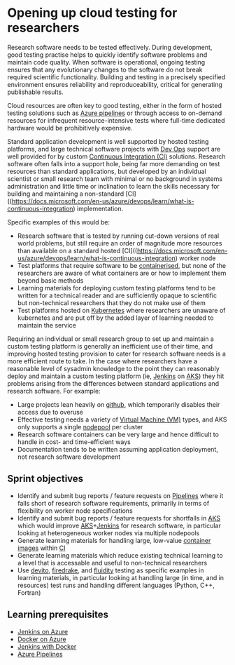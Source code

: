 # Opening up cloud testing for researchers

Research software needs to be tested effectively. During development, good testing practise helps to quickly identify software problems and maintain code quality. When software is operational, ongoing testing ensures that any evolutionary changes to the software do not break required scientific functionality. Building and testing in a precisely specified environment ensures reliability and reproduceability, critical for generating publishable results.

Cloud resources are often key to good testing, either in the form of hosted testing solutions such as [Azure pipelines](https://azure.microsoft.com/en-us/services/devops/pipelines/) or through access to on-demand resources for infrequent resource-intensive tests where full-time dedicated hardware would be prohibitively expensive.

Standard application development is well supported by hosted testing platforms, and large technical software projects with [Dev Ops](https://en.wikipedia.org/wiki/DevOps) support are well provided for by custom [Continuous Integration (CI)](https://docs.microsoft.com/en-us/azure/devops/learn/what-is-continuous-integration) solutions. Research software often falls into a support hole, being far more demanding on test resources than standard applications, but developed by an individual scientist or small research team with minimal or no background in systems administration and little time or inclination to learn the skills necessary for building and maintaining a non-standard [CI]((https://docs.microsoft.com/en-us/azure/devops/learn/what-is-continuous-integration) implementation. 

Specific examples of this would be:

* Research software that is tested by running cut-down versions of real world problems, but still require an order of magnitude more resources than available on a standard hosted [CI]((https://docs.microsoft.com/en-us/azure/devops/learn/what-is-continuous-integration) worker node
* Test platforms that require software to be [containerised](https://www.docker.com/resources/what-container), but none of the researchers are aware of what containers are or how to implement them beyond basic methods
* Learning materials for deploying custom testing platforms tend to be written for a technical reader and are sufficiently opaque to scientific but non-technical researchers that they do not make use of them
* Test platforms hosted on [Kubernetes](https://kubernetes.io/docs/concepts/overview/what-is-kubernetes/) where researchers are unaware of kubernetes and are put off by the added layer of learning needed to maintain the service

Requiring an individual or small research group to set up and maintain a custom testing platform is generally an inefficient use of their time, and improving hosted testing provision to cater for research software needs is a more efficient route to take. In the case where researchers have a reasonable level of sysadmin knowledge to the point they can reasonably deploy and maintain a custom testing platform (ie, [Jenkins](https://wiki.jenkins.io/display/JENKINS/Meet+Jenkins) on [AKS](https://azure.microsoft.com/en-us/services/kubernetes-service/)) they hit problems arising from the differences between standard applications and research software. For example:

* Large projects lean heavily on [github](https://en.wikipedia.org/wiki/GitHub), which temporarily disables their access due to overuse
* Effective testing needs a variety of [Virtual Machine (VM)](https://azure.microsoft.com/en-us/overview/what-is-a-virtual-machine/) types, and AKS only supports a single [nodepool](https://docs.microsoft.com/en-us/azure/aks/concepts-clusters-workloads#nodes-and-node-pools) per cluster
* Research software containers can be very large and hence difficult to handle in cost- and time-efficient ways
* Documentation tends to be written assuming application deployment, not research software development

## Sprint objectives

* Identify and submit bug reports / feature requests on [Pipelines](https://azure.microsoft.com/en-us/services/devops/pipelines/) where it falls short of research software requirements,
primarily in terms of flexibility on worker node specifications
* Identify and submit bug reports / feature requests for shortfalls in [AKS](https://azure.microsoft.com/en-us/services/kubernetes-service/) which would improve [AKS](https://azure.microsoft.com/en-us/services/kubernetes-service/)+[Jenkins](https://wiki.jenkins.io/display/JENKINS/Meet+Jenkins) for research software, in particular looking at heterogeneous worker nodes via multiple nodepools
* Generate learning materials for handling large, low-value [container images](https://www.docker.com/resources/what-container) within [CI](https://docs.microsoft.com/en-us/azure/devops/learn/what-is-continuous-integration)
* Generate learning materials which reduce existing technical learning to a level that is accessable and useful to non-technical researchers
* Use [devito](http://www.opesci.org/devito/index.html), [firedrake](https://firedrakeproject.org/), and [fluidity](http://fluidityproject.github.io/) testing as specific examples in learning materials, in particular looking at handling large (in time, and in resources) test runs and handling different languages (Python, C++, Fortran)

## Learning prerequisites

* [Jenkins on Azure](https://docs.microsoft.com/en-us/azure/jenkins/)
* [Docker on Azure](https://azure.microsoft.com/en-us/services/kubernetes-service/docker/)
* [Jenkins with Docker](https://jenkins.io/doc/book/pipeline/docker/)
* [Azure Pipelines](https://docs.microsoft.com/en-us/azure/devops/pipelines/index?view=azure-devops)
